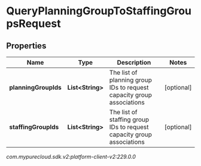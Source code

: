# QueryPlanningGroupToStaffingGroupsRequest


## Properties

| Name | Type | Description | Notes |
| ------------ | ------------- | ------------- | ------------- |
| **planningGroupIds** | **List&lt;String&gt;** | The list of planning group IDs to request capacity group associations |  [optional] |
| **staffingGroupIds** | **List&lt;String&gt;** | The list of staffing group IDs to request capacity group associations |  [optional] |




_com.mypurecloud.sdk.v2:platform-client-v2:229.0.0_
